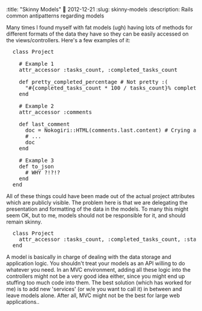:title: "Skinny Models"
:date: 2012-12-21
:slug: skinny-models
:description: Rails common antipatterns regarding models

Many times I found myself with fat models (ugh) having lots of methods for different formats of the data they have so they can be easily accessed on the views/controllers.
Here's a few examples of it:

<pre class="sh_ruby">
  class Project

    # Example 1
    attr_accessor :tasks_count, :completed_tasks_count

    def pretty_completed_percentage # Not pretty :(
      "#{completed_tasks_count * 100 / tasks_count}% completed"
    end

    # Example 2
    attr_accessor :comments

    def last_comment
      doc = Nokogiri::HTML(comments.last.content) # Crying already
      # ...
      doc
    end

    # Example 3
    def to_json
      # WHY ?!?!?
    end
  end
</pre>

All of these things could have been made out of the actual project attributes which are publicly visible.
The problem here is that we are delegating the presentation and formatting of the data in the models.
To many this might seem OK, but to me, models should not be responsible for it, and should remain skinny.

<pre class="sh_ruby">
  class Project
    attr_accessor :tasks_count, :completed_tasks_count, :started_at
  end
</pre>

A model is basically in charge of dealing with the data storage and application logic. You shouldn't treat your models as an API willing to do whatever you need.
In an MVC environment, adding all these logic into the controllers might not be a very good idea either, since you might end up stuffing too much code into them.
The best solution (which has worked for me) is to add new 'services' (or w/e you want to call it) in between and leave models alone. After all, MVC might not be the best for large web applications..
